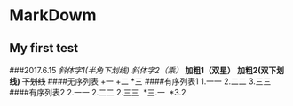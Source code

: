 # MarkDowm 
## My first test
###2017.6.15 
_斜体字1(半角下划线)_
*斜体字2（乘）*
**加粗1（双星）**
__加粗2(双下划线)__
~~下划线~~
####无序列表
+一
+二
*三
####有序列表1
1.一一
2.二二
3.三三
####有序列表2
2.一一
2.二二
2.三三
 *三.一
 *3.2
